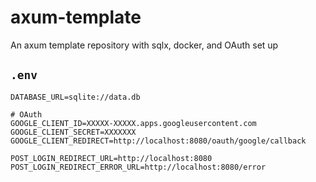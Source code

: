 # axum-template
An axum template repository with sqlx, docker, and OAuth set up

## `.env`
```dotenv
DATABASE_URL=sqlite://data.db

# OAuth
GOOGLE_CLIENT_ID=XXXXX-XXXXX.apps.googleusercontent.com
GOOGLE_CLIENT_SECRET=XXXXXXX
GOOGLE_CLIENT_REDIRECT=http://localhost:8080/oauth/google/callback

POST_LOGIN_REDIRECT_URL=http://localhost:8080
POST_LOGIN_REDIRECT_ERROR_URL=http://localhost:8080/error
```

